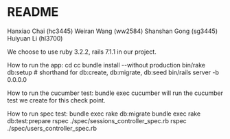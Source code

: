 # README
Hanxiao Chai (hc3445)
Weiran Wang (ww2584)
Shanshan Gong (sg3445)
Huiyuan Li (hl3700) 


We choose to use ruby 3.2.2, rails 7.1.1 in our project.

How to run the app:
cd cc 
bundle install --without production
bin/rake db:setup # shorthand for db:create, db:migrate, db:seed
bin/rails server -b 0.0.0.0

How to run the cucumber test:
bundle exec cucumber
will run the cucumber test we create for this check point.

How to run spec test:
bundle exec rake db:migrate
bundle exec rake db:test:prepare
rspec ./spec/sessions_controller_spec.rb
rspec ./spec/users_controller_spec.rb